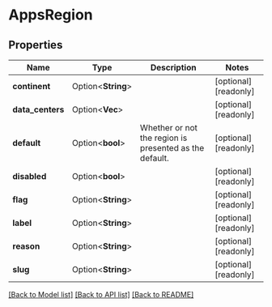 # AppsRegion

## Properties

Name | Type | Description | Notes
------------ | ------------- | ------------- | -------------
**continent** | Option<**String**> |  | [optional][readonly]
**data_centers** | Option<**Vec<String>**> |  | [optional][readonly]
**default** | Option<**bool**> | Whether or not the region is presented as the default. | [optional][readonly]
**disabled** | Option<**bool**> |  | [optional][readonly]
**flag** | Option<**String**> |  | [optional][readonly]
**label** | Option<**String**> |  | [optional][readonly]
**reason** | Option<**String**> |  | [optional][readonly]
**slug** | Option<**String**> |  | [optional][readonly]

[[Back to Model list]](../README.md#documentation-for-models) [[Back to API list]](../README.md#documentation-for-api-endpoints) [[Back to README]](../README.md)


